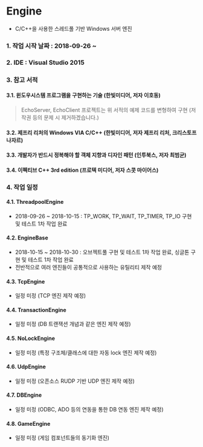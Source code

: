 # Engine
* C/C++을 사용한 스레드풀 기반 Windows 서버 엔진

### 1. 작업 시작 날짜 : 2018-09-26 ~

### 2. IDE : Visual Studio 2015

### 3. 참고 서적
#### 3.1. 윈도우시스템 프로그램을 구현하는 기술 (한빛미디어, 저자 이호동)
> EchoServer, EchoClient 프로젝트는 위 서적의 예제 코드를 변형하여 구현 (저작권 등의 문제 시 제거하겠습니다.)
#### 3.2. 제프리 리처의 Windows VIA C/C++ (한빛미디어, 저자 제프리 리처, 크리스토프 나자르)
#### 3.3. 개발자가 반드시 정복해야 할 객체 지향과 디자인 패턴 (인투북스, 저자 최범균)
#### 3.4. 이펙티브 C++ 3rd edition (프로텍 미디어, 저자 스콧 마이어스)

### 4. 작업 일정
#### 4.1. ThreadpoolEngine
* 2018-09-26 ~ 2018-10-15 : TP_WORK, TP_WAIT, TP_TIMER, TP_IO 구현 및 테스트 1차 작업 완료
#### 4.2. EngineBase
* 2018-10-15 ~ 2018-10-30 : 오브젝트풀 구현 및 테스트 1차 작업 완료, 싱글톤 구현 및 테스트 1차 작업 완료
* 전반적으로 여러 엔진들이 공통적으로 사용하는 유틸리티 제작 예정
#### 4.3. TcpEngine
* 일정 미정 (TCP 엔진 제작 예정)
#### 4.4. TransactionEngine
* 일정 미정 (DB 트랜잭션 개념과 같은 엔진 제작 예정)
#### 4.5. NoLockEngine
* 일정 미정 (특정 구조체/클래스에 대한 자동 lock 엔진 제작 예정)
#### 4.6. UdpEngine
* 일정 미정 (오픈소스 RUDP 기반 UDP 엔진 제작 예정)
#### 4.7. DBEngine
* 일정 미정 (ODBC, ADO 등의 연동을 통한 DB 연동 엔진 제작 예정)
#### 4.8. GameEngine
* 일정 미정 (게임 컴포넌트들의 동기화 엔진)
